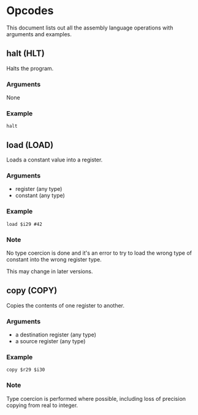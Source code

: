 # Opcodes

This document lists out all the assembly language operations with arguments and
examples.

## halt (HLT)
Halts the program.

### Arguments
None

### Example
`halt`

## load (LOAD)
Loads a constant value into a register.

### Arguments
* register (any type)
* constant (any type)

### Example
`load $i29 #42`

### Note
No type coercion is done and it's an error to try to load the wrong
type of constant into the wrong register type.

This may change in later versions.

## copy (COPY)
Copies the contents of one register to another.

### Arguments
* a destination register (any type)
* a source register (any type)

### Example
`copy $r29 $i30`

### Note
Type coercion is performed where possible, including loss of precision
copying from real to integer.

<!--
    LW,
    SW,
    ADD,
    SUB,
    MUL,
    DIV,
    JMP,
    RET,
    EQ,
    NEQ,
    GT,
    LT,
    GTE,
    LTE,
    JEQ,
    AND,
    OR,
    NOT,
    ALLOC,
    SYSCALL,
    IGL = 255,
}

            "lw" => Opcode::LW,
            "sw" => Opcode::SW,
            "add" => Opcode::ADD,
            "sub" => Opcode::SUB,
            "mul" => Opcode::MUL,
            "div" => Opcode::DIV,
            "jmp" => Opcode::JMP,
            "eq" => Opcode::EQ,
            "neq" => Opcode::NEQ,
            "gt" => Opcode::GT,
            "lt" => Opcode::LT,
            "gte" => Opcode::GTE,
            "lte" => Opcode::LTE,
            "jeq" => Opcode::JEQ,
            "and" => Opcode::AND,
            "or" => Opcode::OR,
            "not" => Opcode::NOT,
            "alloc" => Opcode::ALLOC,
            "syscall" => Opcode::SYSCALL,
            _ => Opcode::IGL,
            -->